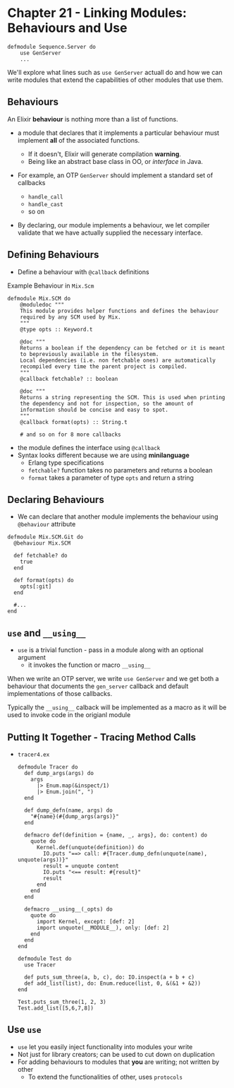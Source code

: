 # Chapter 21 - Linking Modules: Behaviours and Use

```
defmodule Sequence.Server do
    use GenServer    ...
```

We'll explore what lines such as `use GenServer` actuall do and how we can write modules that extend the capabilities of other modules that use them.

## Behaviours

An Elixir **behaviour** is nothing more than a list of functions.

* a module that declares that it implements a particular behaviour must implement **all** of the associated functions.
    * If it doesn't, Elixir will generate compilation **warning**.
    * Being like an abstract base class in OO, or *interface* in Java.

* For example, an OTP `GenServer` should implement a standard set of callbacks
    * `handle_call`
    * `handle_cast`
    * so on
* By declaring, our module implements a behaviour, we let compiler validate that we have actually supplied the necessary interface.

## Defining Behaviours

* Define a behaviour with `@callback` definitions

Example Behaviour in `Mix.Scm`

```
defmodule Mix.SCM do    @moduledoc """    This module provides helper functions and defines the behaviour
    required by any SCM used by Mix.    """    @type opts :: Keyword.t    @doc """    Returns a boolean if the dependency can be fetched or it is meant
    to bepreviously available in the filesystem.
    Local dependencies (i.e. non fetchable ones) are automatically
    recompiled every time the parent project is compiled.    """    @callback fetchable? :: boolean    @doc """    Returns a string representing the SCM. This is used when printing
    the dependency and not for inspection, so the amount of
    information should be concise and easy to spot.    """    @callback format(opts) :: String.t    # and so on for 8 more callbacks
```

* the module defines the interface using `@callback`
* Syntax looks different because we are using **minilanguage**
    * Erlang type specifications
    * `fetchable?` function takes no parameters and returns a boolean
    * `format` takes a parameter of type `opts` and return a string


## Declaring Behaviours

* We can declare that another module implements the behaviour using `@behaviour` attribute

```
defmodule Mix.SCM.Git do
  @behaviour Mix.SCM

  def fetchable? do
    true  end  def format(opts) do
    opts[:git]
  end  #...end
```

## `use` and `__using__`

* `use` is a trivial function - pass in a module along with an optional argument
    * it invokes the function or macro `__using__`
    
When we write an OTP server, we write `use GenServer` and we get both a behaviour that documents the `gen_server` callback and default implementations of those callbacks.

Typically the `__using__` calback will be implemented as a macro as it will be used to invoke code in the origianl module

## Putting It Together - Tracing Method Calls

* `tracer4.ex`

    ```
    defmodule Tracer do
      def dump_args(args) do
        args
          |> Enum.map(&inspect/1)
          |> Enum.join(", ")
      end
    
      def dump_defn(name, args) do
        "#{name}(#{dump_args(args)}"
      end
    
      defmacro def(definition = {name, _, args}, do: content) do
        quote do
          Kernel.def(unquote(definition)) do
            IO.puts "==> call: #{Tracer.dump_defn(unquote(name), unquote(args))}"
            result = unquote content
            IO.puts "<== result: #{result}"
            result
          end
        end
      end
    
      defmacro __using__(_opts) do
        quote do
          import Kernel, except: [def: 2]
          import unquote(__MODULE__), only: [def: 2]
        end
      end
    end
    
    defmodule Test do
      use Tracer
    
      def puts_sum_three(a, b, c), do: IO.inspect(a + b + c)
      def add_list(list), do: Enum.reduce(list, 0, &(&1 + &2))
    end
    
    Test.puts_sum_three(1, 2, 3)
    Test.add_list([5,6,7,8])
    ```

## Use `use`

* `use` let you easily inject functionality into modules your write
* Not just for library creators; can be used to cut down on duplication
* For adding behaviours to modules that **you** are writing; not written by other
    * To extend the functionalities of other, uses `protocols`
